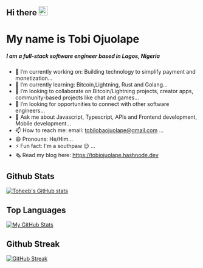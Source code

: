 ## Hi there <img src="https://user-images.githubusercontent.com/1303154/88677602-1635ba80-d120-11ea-84d8-d263ba5fc3c0.gif" width="24px" height="24px" alt="hello">

# My name is Tobi Ojuolape

##### I am a full-stack software engineer based in Lagos, Nigeria


- 🔭 I’m currently working on: Building technology to simplify payment and monetization...
- 🌱 I’m currently learning: Bitcoin,Lightning, Rust and Golang...
- 👯 I’m looking to collaborate on Bitcoin/Lightning projects, creator apps, community-based projects like chat and games...
- 🤔 I’m looking for opportunities to connect with other software engineers...
- 💬 Ask me about Javascript, Typescript, APIs and Frontend development, Mobile development...
- 📫 How to reach me: email: tobilobaojuolape@gmail.com ...
- 😄 Pronouns: He/Him...
- ⚡ Fun fact: I'm a southpaw 😉 ...
- 🗞️ Read my blog here: https://tobiojuolape.hashnode.dev



## Github Stats 
[![Toheeb's GitHub stats](https://github-readme-stats.vercel.app/api?username=Toheeb-Ojuolape&theme=light&show_icons=true)](https://github.com/anuraghazra/github-readme-stats)

## Top Languages 

<td rowspan="2" align="center">
  <a href="https://github.com/Toheeb-Ojuolape#gh-light-mode-only">
    <img src="https://github-readme-stats.vercel.app/api/top-langs/?username=Toheeb-Ojuolape&theme=stacked&langs_count=10#gh-light-mode-only" alt="My GitHub Stats"/>
  </a>

## Github Streak
[![GitHub Streak](https://github-readme-streak-stats.herokuapp.com?user=Toheeb-Ojuolape&theme=light&hide_border=true)](https://git.io/streak-stats)
